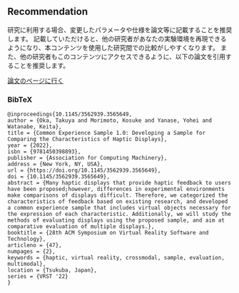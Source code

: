 ## Recommendation

研究に利用する場合、変更したパラメータや仕様を論文等に記載することを推奨します。
記載していただけると、他の研究者があなたの実験環境を再現できるようになり、本コンテンツを使用した研究間での比較がしやすくなります。
また、他の研究者もこのコンテンツにアクセスできるように、以下の論文を引用することを推奨します。

[論文のページに行く](https://dl.acm.org/doi/10.1145/3562939.3565649)

### BibTeX
```
@inproceedings{10.1145/3562939.3565649,
author = {Oka, Takuya and Morimoto, Kosuke and Yanase, Yohei and Watanabe, Keita},
title = {Common Experience Sample 1.0: Developing a Sample for Comparing the Characteristics of Haptic Displays},
year = {2022},
isbn = {9781450398893},
publisher = {Association for Computing Machinery},
address = {New York, NY, USA},
url = {https://doi.org/10.1145/3562939.3565649},
doi = {10.1145/3562939.3565649},
abstract = {Many haptic displays that provide haptic feedback to users have been proposed;however, differences in experimental environments make comparisons of displays difficult. Therefore, we categorized the characteristics of feedback based on existing research, and developed a common experience sample that includes virtual objects necessary for the expression of each characteristic. Additionally, we will study the methods of evaluating displays using the proposed sample, and aim at comparative evaluation of multiple displays.},
booktitle = {28th ACM Symposium on Virtual Reality Software and Technology},
articleno = {47},
numpages = {2},
keywords = {haptic, virtual reality, crossmodal, sample, evaluation, multimodal},
location = {Tsukuba, Japan},
series = {VRST '22}
}
```
